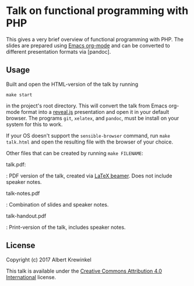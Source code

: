 Talk on functional programming with PHP
=======================================

This gives a very brief overview of functional programming with PHP. The slides
are prepared using [Emacs org-mode] and can be converted to different
presentation formats via [pandoc].


Usage
-----

Built and open the HTML-version of the talk by running

    make start

in the project's root directory. This will convert the talk from Emacs org-mode
format into a [reveal.js] presentation and open it in your default browser. The
programs `git`, `xelatex`, and `pandoc`, must be install on your system for this
to work.

If your OS doesn't support the `sensible-browser` command, run `make talk.html`
and open the resulting file with the browser of your choice.

Other files that can be created by running `make FILENAME`:

talk.pdf:

:   PDF version of the talk, created via [LaTeX beamer].  Does not include
    speaker notes.

talk-notes.pdf

:   Combination of slides and speaker notes.

talk-handout.pdf

:   Print-version of the talk, includes speaker notes.


[Emacs org-mode]: https://orgmode.org/
[reveal.js]: http://lab.hakim.se/reveal-js/
[LaTeX beamer]: https://bitbucket.org/rivanvx/beamer/wiki/Home


License
-------

Copyright (c) 2017 Albert Krewinkel

This talk is available under the [Creative Commons Attribution 4.0 International] license.

[Creative Commons Attribution 4.0 International]: https://creativecommons.org/licenses/by/4.0/
